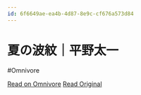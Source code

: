 ```yaml
---
id: 6f6649ae-ea4b-4d87-8e9c-cf676a573d84
---
```


# 夏の波紋｜平野太一
#Omnivore

[Read on Omnivore](https://omnivore.app/me/-190eac1c12d)
[Read Original](https://note.com/yriica/n/n22e8c371a6ad)


